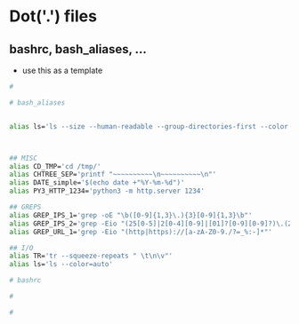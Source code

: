 # Dot('.') files
## bashrc, bash_aliases, ...



- use this as a template




```sh
# 

```





```sh
# bash_aliases


alias ls='ls --size --human-readable --group-directories-first --color -1 --sort=extension'



## MISC
alias CD_TMP='cd /tmp/'
alias CHTREE_SEP='printf "~~~~~~~~~~\n~~~~~~~~~~\n"'
alias DATE_simple='$(echo date +"%Y-%m-%d")'
alias PY3_HTTP_1234='python3 -m http.server 1234'

## GREPS
alias GREP_IPS_1='grep -oE "\b([0-9]{1,3}\.){3}[0-9]{1,3}\b"'
alias GREP_IPS_2='grep -Eio "(25[0-5]|2[0-4][0-9]|[01]?[0-9][0-9]?)\.(25[0-5]|2[0-4][0-9]|[01]?[0-9][0-9]?)\.(25[0-5]|2[0-4][0-9]|[01]?[0-9][0-9]?)\.(25[0-5]|2[0-4][0-9]|[01]?[0-9][0-9]?)"'
alias GREP_URL_1='grep -Eio "(http|https)://[a-zA-Z0-9./?=_%:-]*"'

## I/O
alias TR='tr --squeeze-repeats " \t\n\v"'
alias ls='ls --color=auto'

```





```sh
# bashrc

```





```sh
# 

```




```sh
# 

```

